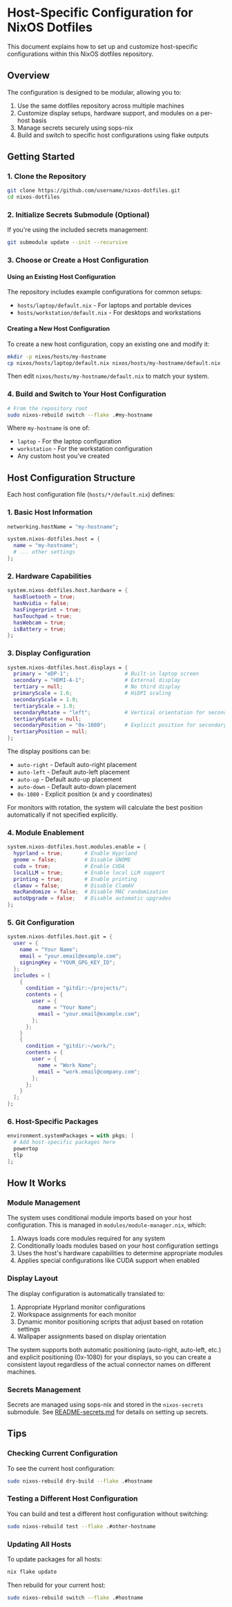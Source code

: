 # Host-Specific Configuration for NixOS Dotfiles

This document explains how to set up and customize host-specific configurations within this NixOS dotfiles repository.

## Overview

The configuration is designed to be modular, allowing you to:

1. Use the same dotfiles repository across multiple machines
2. Customize display setups, hardware support, and modules on a per-host basis
3. Manage secrets securely using sops-nix
4. Build and switch to specific host configurations using flake outputs

## Getting Started

### 1. Clone the Repository

```bash
git clone https://github.com/username/nixos-dotfiles.git
cd nixos-dotfiles
```

### 2. Initialize Secrets Submodule (Optional)

If you're using the included secrets management:

```bash
git submodule update --init --recursive
```

### 3. Choose or Create a Host Configuration

#### Using an Existing Host Configuration

The repository includes example configurations for common setups:
- `hosts/laptop/default.nix` - For laptops and portable devices
- `hosts/workstation/default.nix` - For desktops and workstations

#### Creating a New Host Configuration

To create a new host configuration, copy an existing one and modify it:

```bash
mkdir -p nixos/hosts/my-hostname
cp nixos/hosts/laptop/default.nix nixos/hosts/my-hostname/default.nix
```

Then edit `nixos/hosts/my-hostname/default.nix` to match your system.

### 4. Build and Switch to Your Host Configuration

```bash
# From the repository root
sudo nixos-rebuild switch --flake .#my-hostname
```

Where `my-hostname` is one of:
- `laptop` - For the laptop configuration
- `workstation` - For the workstation configuration
- Any custom host you've created

## Host Configuration Structure

Each host configuration file (`hosts/*/default.nix`) defines:

### 1. Basic Host Information

```nix
networking.hostName = "my-hostname";

system.nixos-dotfiles.host = {
  name = "my-hostname";
  # ... other settings
};
```

### 2. Hardware Capabilities

```nix
system.nixos-dotfiles.host.hardware = {
  hasBluetooth = true;
  hasNvidia = false;
  hasFingerprint = true;
  hasTouchpad = true;
  hasWebcam = true;
  isBattery = true;
};
```

### 3. Display Configuration

```nix
system.nixos-dotfiles.host.displays = {
  primary = "eDP-1";                  # Built-in laptop screen
  secondary = "HDMI-A-1";             # External display
  tertiary = null;                    # No third display
  primaryScale = 1.6;                 # HiDPI scaling
  secondaryScale = 1.0;
  tertiaryScale = 1.0;
  secondaryRotate = "left";           # Vertical orientation for secondary
  tertiaryRotate = null;
  secondaryPosition = "0x-1080";      # Explicit position for secondary monitor
  tertiaryPosition = null;
};
```

The display positions can be:
- `auto-right` - Default auto-right placement
- `auto-left` - Default auto-left placement
- `auto-up` - Default auto-up placement
- `auto-down` - Default auto-down placement
- `0x-1080` - Explicit position (x and y coordinates)

For monitors with rotation, the system will calculate the best position automatically if not specified explicitly.

### 4. Module Enablement

```nix
system.nixos-dotfiles.host.modules.enable = {
  hyprland = true;       # Enable Hyprland
  gnome = false;         # Disable GNOME
  cuda = true;           # Enable CUDA
  localLLM = true;       # Enable local LLM support
  printing = true;       # Enable printing
  clamav = false;        # Disable ClamAV
  macRandomize = false;  # Disable MAC randomization
  autoUpgrade = false;   # Disable automatic upgrades
};
```

### 5. Git Configuration

```nix
system.nixos-dotfiles.host.git = {
  user = {
    name = "Your Name";
    email = "your.email@example.com";
    signingKey = "YOUR_GPG_KEY_ID";
  };
  includes = [
    {
      condition = "gitdir:~/projects/";
      contents = {
        user = {
          name = "Your Name";
          email = "your.email@example.com";
        };
      };
    }
    {
      condition = "gitdir:~/work/";
      contents = {
        user = {
          name = "Work Name";
          email = "work.email@company.com";
        };
      };
    }
  ];
};
```

### 6. Host-Specific Packages

```nix
environment.systemPackages = with pkgs; [
  # Add host-specific packages here
  powertop
  tlp
];
```

## How It Works

### Module Management

The system uses conditional module imports based on your host configuration. This is managed in `modules/module-manager.nix`, which:

1. Always loads core modules required for any system
2. Conditionally loads modules based on your host configuration settings
3. Uses the host's hardware capabilities to determine appropriate modules
4. Applies special configurations like CUDA support when enabled

### Display Layout

The display configuration is automatically translated to:

1. Appropriate Hyprland monitor configurations
2. Workspace assignments for each monitor
3. Dynamic monitor positioning scripts that adjust based on rotation settings
4. Wallpaper assignments based on display orientation

The system supports both automatic positioning (auto-right, auto-left, etc.) and explicit positioning (0x-1080) for your displays, so you can create a consistent layout regardless of the actual connector names on different machines.

### Secrets Management

Secrets are managed using sops-nix and stored in the `nixos-secrets` submodule. 
See [README-secrets.md](./README-secrets.md) for details on setting up secrets.

## Tips

### Checking Current Configuration

To see the current host configuration:

```bash
sudo nixos-rebuild dry-build --flake .#hostname
```

### Testing a Different Host Configuration

You can build and test a different host configuration without switching:

```bash
sudo nixos-rebuild test --flake .#other-hostname
```

### Updating All Hosts

To update packages for all hosts:

```bash
nix flake update
```

Then rebuild for your current host:

```bash
sudo nixos-rebuild switch --flake .#hostname
```